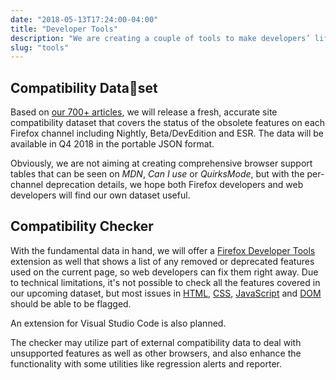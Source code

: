```yaml
---
date: "2018-05-13T17:24:00-04:00"
title: "Developer Tools"
description: "We are creating a couple of tools to make developers’ life easier."
slug: "tools"
---
```

## Compatibility Dataset

Based on [our 700+ articles](https://www.fxsitecompat.com/en-CA/docs/), we will release a fresh, accurate site compatibility dataset that covers the status of the obsolete features on each Firefox channel including Nightly, Beta/DevEdition and ESR. The data will be available in Q4 2018 in the portable JSON format.

Obviously, we are not aiming at creating comprehensive browser support tables that can be seen on *MDN*, *Can I use* or *QuirksMode*, but with the per-channel deprecation details, we hope both Firefox developers and web developers will find our own dataset useful.

## Compatibility Checker

With the fundamental data in hand, we will offer a [Firefox Developer Tools](https://developer.mozilla.org/docs/Tools) extension as well that shows a list of any removed or deprecated features used on the current page, so web developers can fix them right away. Due to technical limitations, it's not possible to check all the features covered in our upcoming dataset, but most issues in [HTML](https://www.fxsitecompat.com/en-CA/categories/html/), [CSS](https://www.fxsitecompat.com/en-CA/categories/css/), [JavaScript](https://www.fxsitecompat.com/en-CA/categories/javascript/) and [DOM](https://www.fxsitecompat.com/en-CA/categories/dom/) should be able to be flagged.

An extension for Visual Studio Code is also planned.

The checker may utilize part of external compatibility data to deal with unsupported features as well as other browsers, and also enhance the functionality with some utilities like regression alerts and reporter.
